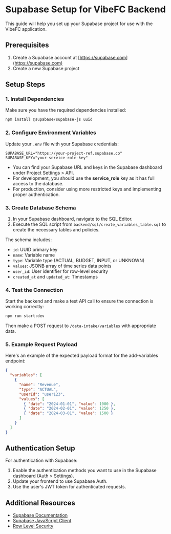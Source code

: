 # Supabase Setup for VibeFC Backend

This guide will help you set up your Supabase project for use with the VibeFC application.

## Prerequisites

1. Create a Supabase account at [https://supabase.com](https://supabase.com)
2. Create a new Supabase project

## Setup Steps

### 1. Install Dependencies

Make sure you have the required dependencies installed:

```bash
npm install @supabase/supabase-js uuid
```

### 2. Configure Environment Variables

Update your `.env` file with your Supabase credentials:

```
SUPABASE_URL="https://your-project-ref.supabase.co"
SUPABASE_KEY="your-service-role-key"
```

- You can find your Supabase URL and keys in the Supabase dashboard under Project Settings > API.
- For development, you should use the **service_role** key as it has full access to the database.
- For production, consider using more restricted keys and implementing proper authentication.

### 3. Create Database Schema

1. In your Supabase dashboard, navigate to the SQL Editor.
2. Execute the SQL script from `backend/sql/create_variables_table.sql` to create the necessary tables and policies.

The schema includes:
- `id`: UUID primary key
- `name`: Variable name
- `type`: Variable type (ACTUAL, BUDGET, INPUT, or UNKNOWN)
- `values`: JSONB array of time series data points
- `user_id`: User identifier for row-level security
- `created_at` and `updated_at`: Timestamps

### 4. Test the Connection

Start the backend and make a test API call to ensure the connection is working correctly:

```bash
npm run start:dev
```

Then make a POST request to `/data-intake/variables` with appropriate data.

### 5. Example Request Payload

Here's an example of the expected payload format for the add-variables endpoint:

```json
{
  "variables": [
    {
      "name": "Revenue",
      "type": "ACTUAL",
      "userId": "user123",
      "values": [
        { "date": "2024-01-01", "value": 1000 },
        { "date": "2024-02-01", "value": 1250 },
        { "date": "2024-03-01", "value": 1500 }
      ]
    }
  ]
}
```

## Authentication Setup

For authentication with Supabase:

1. Enable the authentication methods you want to use in the Supabase dashboard (Auth > Settings).
2. Update your frontend to use Supabase Auth.
3. Use the user's JWT token for authenticated requests.

## Additional Resources

- [Supabase Documentation](https://supabase.com/docs)
- [Supabase JavaScript Client](https://supabase.com/docs/reference/javascript/introduction)
- [Row Level Security](https://supabase.com/docs/guides/auth/row-level-security) 